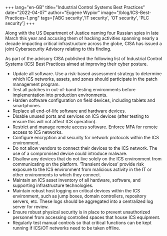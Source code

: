 +++
lang="en-GB"
title="Industrial Control Systems Best Practices"
date="2022-04-07"
author="Eugene Wypior"
image="/blog/ICS-Best-Practices-1.png"
tags=['ABC security','IT security', 'OT security', 'PLC security']
+++

Along with the US Department of Justice naming four Russian spies in late March this year and accusing them of hacking activities spanning nearly a decade impacting critical infrastructure across the globe, CISA has issued a joint Cybersecurity Advisory relating to this finding.

As part of the advisory CISA published the following list of Industrial Control Systems (ICS) Best Practices aimed at improving their cyber posture.

*   Update all software. Use a risk-based assessment strategy to determine which ICS networks, assets, and zones should participate in the patch management program.
*   Test all patches in out-of-band testing environments before implementation into production environments.
*   Harden software configuration on field devices, including tablets and smartphones.
*   Replace all end-of-life software and hardware devices.
*   Disable unused ports and services on ICS devices (after testing to ensure this will not affect ICS operation).
*   Restrict and manage remote access software. Enforce MFA for remote access to ICS networks.
*   Configure encryption and security for network protocols within the ICS environment.
*   Do not allow vendors to connect their devices to the ICS network. The use of a compromised device could introduce malware.
*   Disallow any devices that do not live solely on the ICS environment from communicating on the platform. ‘Transient devices’ provide risk exposure to the ICS environment from malicious activity in the IT or other environments to which they connect.
*   Maintain an ICS asset inventory of all hardware, software, and supporting infrastructure technologies.
*   Maintain robust host logging on critical devices within the ICS environment, such as jump boxes, domain controllers, repository servers, etc. These logs should be aggregated into a centralized log server for review.
*   Ensure robust physical security is in place to prevent unauthorized personnel from accessing controlled spaces that house ICS equipment.
*   Regularly test manual controls so that critical functions can be kept running if ICS/OT networks need to be taken offline.